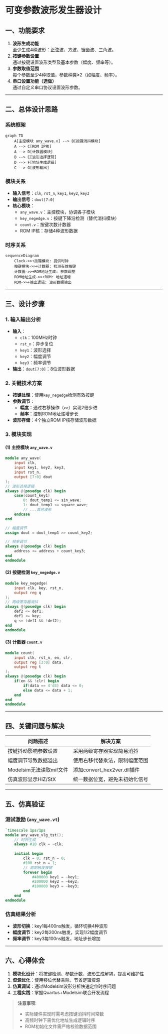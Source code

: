 # 可变参数波形发生器设计

## 一、功能要求

1. **波形生成功能**  
   至少生成4种波形：正弦波、方波、锯齿波、三角波。
2. **按键参数设置**  
   通过按键设置波形类型及基本参数（幅度、频率等）。
3. **参数取值范围**  
   每个参数至少4种取值，参数种类≥2（如幅度、频率）。
4. **串口设置功能（选做）**  
   通过自定义串口协议设置波形参数。

---

## 二、总体设计思路

### 系统框架

```mermaid
graph TD
    A[主控模块 any_wave.v] --> B[按键消抖模块]
    A --> C[ROM IP核]
    A --> D[计数器模块]
    B --> E[波形选择逻辑]
    D --> F[地址生成逻辑]
    C --> G[波形输出]
```

### 模块关系

- **输入信号**：`clk`, `rst_n`, `key1`, `key2`, `key3`
- **输出信号**：`dout[7:0]`
- **核心模块**：
  - `any_wave.v`：主控模块，协调各子模块
  - `key_negedge.v`：按键下降沿检测（替代消抖模块）
  - `count.v`：按键次数计数器
  - ROM IP核：存储4种波形数据

### 时序关系

```mermaid
sequenceDiagram
    Clock->>+按键模块: 提供时钟
    按键模块->>+计数器: 检测有效按键
    计数器->>+ROM地址生成: 参数调整
    ROM地址生成->>+ROM: 地址递增
    ROM->>+输出逻辑: 波形数据输出
```

---

## 三、设计步骤

### 1. 输入输出分析

- **输入**：
  - `clk`：100MHz时钟
  - `rst_n`：异步复位
  - `key1`：波形选择
  - `key2`：幅度调节
  - `key3`：频率调节
- **输出**：`dout[7:0]`：8位波形数据

### 2. 关键技术方案

- **按键处理**：使用`key_negedge`检测有效按键
- **参数调节**：
  - **幅度**：通过右移操作（`>>`）实现2倍步进
  - **频率**：控制ROM地址递增步长
- **波形存储**：4个独立ROM IP核存储波形数据

### 3. 模块实现

#### (1) 主控模块 `any_wave.v`

```verilog
module any_wave(
    input clk,
    input key1, key2, key3,
    input rst_n,
    output [7:0] dout
);
// 波形选择逻辑
always @(posedge clk) begin
    case(count_key1)
        0: dout_temp1 <= sin_wave;
        1: dout_temp1 <= square_wave;
        // ...其他波形
    endcase
end

// 幅度调节
assign dout = dout_temp1 >> count_key2;

// 频率调节
always @(posedge clk) begin
    address <= address + count_key3;
end
endmodule
```

#### (2) 按键检测 `key_negedge.v`

```verilog
module key_negedge(
    input clk, key, rst_n,
    output reg q
);
// 两级寄存器消抖
always @(posedge clk) begin
    def2 <= def1;
    def1 <= key;
    q <= (def1 && !def2);
end
endmodule
```

#### (3) 计数器 `count.v`

```verilog
module count(
    input clk, rst_n, en, clr,
    output reg [3:0] data,
    output reg t
);
always @(posedge clk) begin
    if(en && !clr) begin
        if(data == 4'd3) data <= 0;
        else data <= data + 1;
    end
end
endmodule
```

---

## 四、关键问题与解决

| 问题描述 | 解决方案 |
|---------|----------|
| 按键抖动影响参数设置 | 采用两级寄存器实现简易消抖 |
| 幅度调节导致数据溢出 | 使用右移代替乘法，限制幅度范围 |
| Modelsim无法读取mif文件 | 添加convert_hex2ver.dll插件 |
| 仿真波形显示HiZ/StX | 统一数据位宽，避免未初始化信号 |

---

## 五、仿真验证

### 测试激励 (`any_wave.vt`)

```verilog
`timescale 1ps/1ps
module any_wave_vlg_tst();
    // 时钟生成
    always #10 clk = ~clk;
    
    initial begin
        clk = 0; rst_n = 0;
        #100 rst_n = 1;
        // 周期触发按键
        forever begin
            #400000 key1 = ~key1;
            #200000 key2 = ~key2;
            #100000 key3 = ~key3;
        end
    end
endmodule
```

### 仿真结果分析

- **波形切换**：key1每400ns触发，循环切换4种波形
- **幅度调节**：key2每200ns触发，实现1/2幅度调节
- **频率调节**：key3每100ns触发，地址步长增加

---

## 六、心得体会

1. **模块化设计**：将按键检测、参数计数、波形生成解耦，提高可维护性
2. **资源优化**：使用移位代替乘除，节省逻辑资源
3. **仿真调试**：通过Modelsim波形分析快速定位时序问题
4. **工程实践**：掌握Quartus+Modelsim联合开发流程

> **注意事项**:
> - 实际硬件实现时需考虑按键消抖时间常数
> - 高频时钟下需优化地址生成逻辑时序
> - ROM初始化文件需严格校验数据范围

